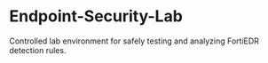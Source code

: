 # Endpoint-Security-Lab
Controlled lab environment for safely testing and analyzing FortiEDR detection rules.

